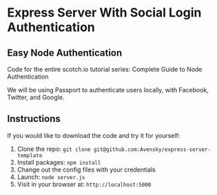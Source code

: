 
# Express Server With Social Login Authentication

## Easy Node Authentication

Code for the entire scotch.io tutorial series: Complete Guide to Node Authentication

We will be using Passport to authenticate users locally, with Facebook, Twitter, and Google.

## Instructions

If you would like to download the code and try it for yourself:

1. Clone the repo: `git clone git@github.com:Avensky/express-server-template`
2. Install packages: `npm install`
3. Change out the config files with your credentials
4. Launch: `node server.js`
5. Visit in your browser at: `http://localhost:5000`



